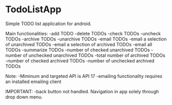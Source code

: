 TodoListApp
===========

Simple TODO list application for android.

Main functionalities:
    -add TODO
    -delete TODOs
    -check TODOs
    -uncheck TODOs
    -archive TODOs
    -unarchive TODOs
    -email TODOs
    	   -email a selection of unarchived TODOs
	   -email a selection of archived TODOs
	   -email all TODOs
    -summarize TODOs
    -number of checked unarchived TODOs
    -number of unchecked unarchived TODOs
    -total number of archived TODOs
    -number of checked archived TODOs
    -number of unchecked archived TODOs

Note:
    -Miminum and targeted API is API 17
    -emailing functionality requires an installed emailing client

IMPORTANT:
     -back button not handled. Navigation in app solely through drop down menu.